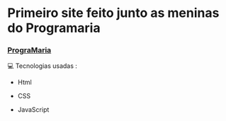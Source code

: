 # Primeiro site feito junto as meninas do Programaria

### [PrograMaria](https://www.programaria.org/)

💻 Tecnologias usadas :

- Html

- CSS

- JavaScript
